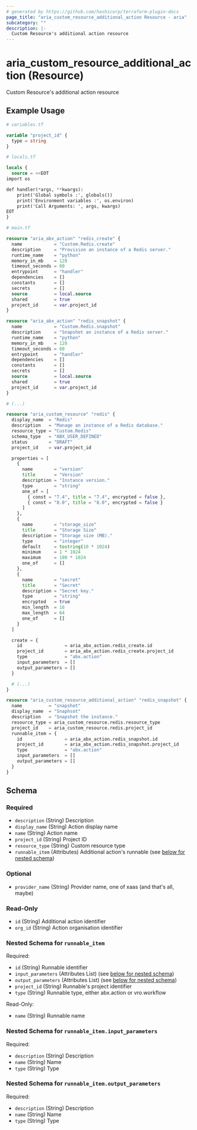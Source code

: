 ```yaml
---
# generated by https://github.com/hashicorp/terraform-plugin-docs
page_title: "aria_custom_resource_additional_action Resource - aria"
subcategory: ""
description: |-
  Custom Resource's additional action resource
---
```


# aria_custom_resource_additional_action (Resource)

Custom Resource's additional action resource

## Example Usage

```terraform
# variables.tf

variable "project_id" {
  type = string
}

# locals.tf

locals {
  source = <<EOT
import os

def handler(*args, **kwargs):
    print('Global symbols :', globals())
    print('Environment variables :', os.environ)
    print('Call Arguments: ', args, kwargs)
EOT
}

# main.tf

resource "aria_abx_action" "redis_create" {
  name            = "Custom.Redis.create"
  description     = "Provision an instance of a Redis server."
  runtime_name    = "python"
  memory_in_mb    = 128
  timeout_seconds = 60
  entrypoint      = "handler"
  dependencies    = []
  constants       = []
  secrets         = []
  source          = local.source
  shared          = true
  project_id      = var.project_id
}

resource "aria_abx_action" "redis_snapshot" {
  name            = "Custom.Redis.snapshot"
  description     = "Snapshot an instance of a Redis server."
  runtime_name    = "python"
  memory_in_mb    = 128
  timeout_seconds = 60
  entrypoint      = "handler"
  dependencies    = []
  constants       = []
  secrets         = []
  source          = local.source
  shared          = true
  project_id      = var.project_id
}

# (...)

resource "aria_custom_resource" "redis" {
  display_name  = "Redis"
  description   = "Manage an instance of a Redis database."
  resource_type = "Custom.Redis"
  schema_type   = "ABX_USER_DEFINED"
  status        = "DRAFT"
  project_id    = var.project_id

  properties = [
    {
      name        = "version"
      title       = "Version"
      description = "Instance version."
      type        = "string"
      one_of = [
        { const = "7.4", title = "7.4", encrypted = false },
        { const = "8.0", title = "8.0", encrypted = false }
      ]
    },
    {
      name        = "storage_size"
      title       = "Storage Size"
      description = "Storage size (MB)."
      type        = "integer"
      default     = tostring(10 * 1024)
      minimum     = 1 * 1024
      maximum     = 100 * 1024
      one_of      = []
    },
    {
      name        = "secret"
      title       = "Secret"
      description = "Secret key."
      type        = "string"
      encrypted   = true
      min_length  = 16
      max_length  = 64
      one_of      = []
    }
  ]

  create = {
    id                = aria_abx_action.redis_create.id
    project_id        = aria_abx_action.redis_create.project_id
    type              = "abx.action"
    input_parameters  = []
    output_parameters = []
  }

  # (...)
}

resource "aria_custom_resource_additional_action" "redis_snapshot" {
  name          = "snapshot"
  display_name  = "Snaphsot"
  description   = "Snapshot the instance."
  resource_type = aria_custom_resource.redis.resource_type
  project_id    = aria_custom_resource.redis.project_id
  runnable_item = {
    id                = aria_abx_action.redis_snapshot.id
    project_id        = aria_abx_action.redis_snapshot.project_id
    type              = "abx.action"
    input_parameters  = []
    output_parameters = []
  }
}
```

<!-- schema generated by tfplugindocs -->
## Schema

### Required

- `description` (String) Description
- `display_name` (String) Action display name
- `name` (String) Action name
- `project_id` (String) Project ID
- `resource_type` (String) Custom resource type
- `runnable_item` (Attributes) Additional action's runnable (see [below for nested schema](#nestedatt--runnable_item))

### Optional

- `provider_name` (String) Provider name, one of xaas (and that's all, maybe)

### Read-Only

- `id` (String) Additional action identifier
- `org_id` (String) Action organisation identifier

<a id="nestedatt--runnable_item"></a>
### Nested Schema for `runnable_item`

Required:

- `id` (String) Runnable identifier
- `input_parameters` (Attributes List) (see [below for nested schema](#nestedatt--runnable_item--input_parameters))
- `output_parameters` (Attributes List) (see [below for nested schema](#nestedatt--runnable_item--output_parameters))
- `project_id` (String) Runnable's project identifier
- `type` (String) Runnable type, either abx.action or vro.workflow

Read-Only:

- `name` (String) Runnable name

<a id="nestedatt--runnable_item--input_parameters"></a>
### Nested Schema for `runnable_item.input_parameters`

Required:

- `description` (String) Description
- `name` (String) Name
- `type` (String) Type


<a id="nestedatt--runnable_item--output_parameters"></a>
### Nested Schema for `runnable_item.output_parameters`

Required:

- `description` (String) Description
- `name` (String) Name
- `type` (String) Type
